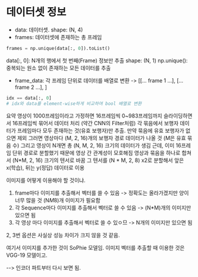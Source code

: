 
# 데이터셋 정보


- data: 데이터셋. shape: (N, 4)
- frames: 데이터셋에 존재하는 총 프레임

```python
frames = np.unique(data[:, 0]).toList()
```
data[:, 0]: N개의 행에서 첫 번째(Frame) 정보만 추출 shape: (N, 1)
np.unique(): 중복되는 원소 없이 존재하는 모든 데이터를 추출

- frame_data: 각 프레임 단위로 데이터를 배열로 변환 -> [[... frame 1 ...], [... frame 2 ...], ]

```python
idx == data[:, 0]
# idx와 data를 element-wise하게 비교하여 bool 배열로 변환
```


요약
영상이 1000프레임이라고 가정하면
16프레임씩 0~983프레임까지 슬라이딩하면서 16프레임씩 묶어서 데이터 처리 (약간 CNN의 Filter처럼)
각 묶음에서 보행자 데이터가 프레임마다 모두 존재하는 것(유효 보행자)만 추출. 만약 묶음에 유효 보행자가 없으면 제외
그러면 영상마다 (M, 2, 16)개의 보행자 경로 데이터가 나올 것 (M은 유효 묶음 수)
그리고 영상이 N개면 총 (N, M, 2, 16) 크기의 데이터가 생김
근데, 이미 16프레임 단위 경로로 분할했기 때문에 영상 간 관계성이 모호해짐
영상과 묶음을 하나로 합쳐서 (N*M, 2, 16) 크기의 텐서로 바꿈
그 텐서를 (N * M, 2, 8) x2로 분할해서 앞은 x(학습), 뒤는 y(정답) 데이터로 이용

이미지를 어떻게 이용해야 할 것이냐.
1) frame마다 이미지를 추출해서 벡터를 쓸 수 있음 -> 정확도는 올라가겠지만 양이 너무 많을 것 (N*M*8)개 이미지가 필요함
2) 각 Sequence마다 이미지를 추출해서 벡터로 쓸 수 있음 -> (N*M)개의 이미지만 있으면 됨
3) 각 영상 마다 이미지를 추출해서 벡터로 쓸 수 있ㅇ므 -> N개의 이미지만 있으면 됨

2, 3번 옵션은 사실상 성능 차이가 크지 않을 것 같음.

여기서 이미지를 추가한 것이 SoPhie 모델임. 이미지 벡터를 추출할 때 이용한 것은 VGG-19 모델이고.


--> 인코더 파트부터 다시 보면 됨.
